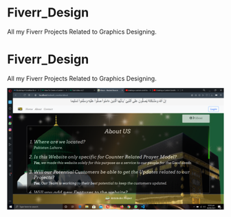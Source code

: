 # Fiverr_Design
All my Fiverr Projects Related to Graphics Designing.

# Fiverr_Design
All my Fiverr Projects Related to Graphics Designing.

![Alt text](img.png?raw=true "TEST IMAGE")
